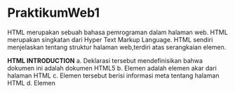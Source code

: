 # PraktikumWeb1
HTML merupakan sebuah bahasa pemrograman dalam halaman web. HTML merupakan singkatan dari Hyper Text Markup Language.
HTML sendiri menjelaskan tentang struktur halaman web,terdiri atas serangkaian elemen.

<b>HTML INTRODUCTION</b>
a. Deklarasi tersebut <!DOCTYPE html>mendefinisikan bahwa dokumen ini adalah dokumen HTML5
b. Elemen <html>adalah elemen akar dari halaman HTML
c. Elemen tersebut <head>berisi informasi meta tentang halaman HTML
d. Elemen <title>menentukan judul untuk halaman HTML (yang ditampilkan di bilah judul browser atau di tab halaman)
e. Elemen <body>mendefinisikan badan dokumen, dan merupakan wadah untuk semua konten yang terlihat, seperti judul, paragraf, gambar, hyperlink, tabel, daftar, dll.
f. Elemen <h1>mendefinisikan judul besar
g. Elemen <p>mendefinisikan paragraf

Pada HTML sendiri terdapat elemen, elemen html merupakan komponen yang menyusun dokumen HTML diawali dengan tag pembuka dan diakhiri dengan tag penutup
  
